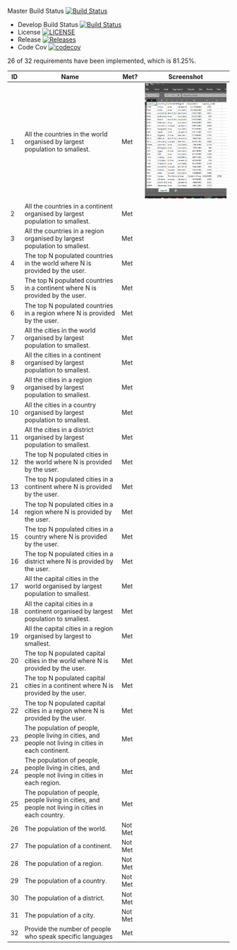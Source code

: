 Master Build Status [![Build Status](https://travis-ci.org/40456397/team_D_coursework.svg?branch=master)](https://travis-ci.org/40456397/sem)
- Develop Build Status [![Build Status](https://travis-ci.org/40456397/team_D_coursework.svg?branch=develop)](https://travis-ci.org/40456397/sem)
- License [![LICENSE](https://img.shields.io/github/license/40456397/team_D_coursework.svg?style=flat-square)](https://github.com/40456397/sem/blob/master/LICENSE)
- Release [![Releases](https://img.shields.io/github/release/40456397/team_D_coursework/all.svg?style=flat-square)](https://github.com/40456397/sem/releases)
- Code Cov [![codecov](https://codecov.io/gh/40456397/team_D_coursework/branch/master/graph/badge.svg?token=UZNA082OIO)](https://codecov.io/gh/40456397/team_D_coursework)

26 of 32 requirements have been implemented, which is 81.25%.

ID | Name | Met? | Screenshot
-- | ---- | ---- | ----------
1 | All the countries in the world organised by largest population to smallest. | Met | ![ID 1](https://github.com/40456397/team_D_coursework/blob/master/Screenshots/ID_01.png?raw=true)
2 | All the countries in a continent organised by largest population to smallest. | Met |
3 | All the countries in a region organised by largest population to smallest. | Met | 
4 | The top N populated countries in the world where N is provided by the user. | Met |
5 | The top N populated countries in a continent where N is provided by the user. | Met |
6 | The top N populated countries in a region where N is provided by the user. | Met |
7 | All the cities in the world organised by largest population to smallest. | Met |
8 | All the cities in a continent organised by largest population to smallest. | Met |
9 | All the cities in a region organised by largest population to smallest. | Met | 
10 | All the cities in a country organised by largest population to smallest. | Met | 
11 | All the cities in a district organised by largest population to smallest. | Met | 
12 | The top N populated cities in the world where N is provided by the user. | Met | 
13 | The top N populated cities in a continent where N is provided by the user. | Met | 
14 | The top N populated cities in a region where N is provided by the user. | Met | 
15 | The top N populated cities in a country where N is provided by the user. | Met | 
16 | The top N populated cities in a district where N is provided by the user. | Met | 
17 | All the capital cities in the world organised by largest population to smallest. | Met | 
18 | All the capital cities in a continent organised by largest population to smallest. | Met | 
19 | All the capital cities in a region organised by largest to smallest. | Met | 
20 | The top N populated capital cities in the world where N is provided by the user. | Met |
21 | The top N populated capital cities in a continent where N is provided by the user. | Met | 
22 | The top N populated capital cities in a region where N is provided by the user. | Met | 
23 | The population of people, people living in cities, and people not living in cities in each continent. | Met | 
24 | The population of people, people living in cities, and people not living in cities in each region. | Met |
25 | The population of people, people living in cities, and people not living in cities in each country. | Met | 
26 | The population of the world. | Not Met |
27 | The population of a continent. | Not Met |
28 | The population of a region. | Not Met |
29 | The population of a country. | Not Met | 
30 | The population of a district. | Not Met |
31 | The population of a city. | Not Met |
32 | Provide the number of people who speak specific languages | Met |
